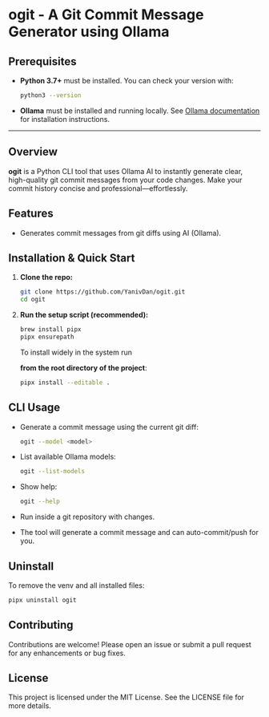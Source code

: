 # ogit - A Git Commit Message Generator using Ollama

## Prerequisites

- **Python 3.7+** must be installed. You can check your version with:
  ```sh
  python3 --version
  ```
- **Ollama** must be installed and running locally. See [Ollama documentation](https://ollama.com/) for installation instructions.

---

## Overview
**ogit** is a Python CLI tool that uses Ollama AI to instantly generate clear, high-quality git commit messages from your code changes. Make your commit history concise and professional—effortlessly.

## Features
- Generates commit messages from git diffs using AI (Ollama).

## Installation & Quick Start
1. **Clone the repo:**
   ```zsh
   git clone https://github.com/YanivDan/ogit.git
   cd ogit
   ```
2. **Run the setup script (recommended):**
   ```zsh
   brew install pipx 
   pipx ensurepath
   ```
   To install widely in the system run
   
   **from the root directory of the project**:

   ```zsh
   pipx install --editable .
   ```

## CLI Usage
- Generate a commit message using the current git diff:
  ```zsh
  ogit --model <model>
  ```
- List available Ollama models:
  ```zsh
  ogit --list-models
  ```
- Show help:
  ```zsh
  ogit --help
  ```

- Run inside a git repository with changes.
- The tool will generate a commit message and can auto-commit/push for you.

## Uninstall
To remove the venv and all installed files:
```zsh
pipx uninstall ogit
```

## Contributing
Contributions are welcome! Please open an issue or submit a pull request for any enhancements or bug fixes.

## License
This project is licensed under the MIT License. See the LICENSE file for more details.